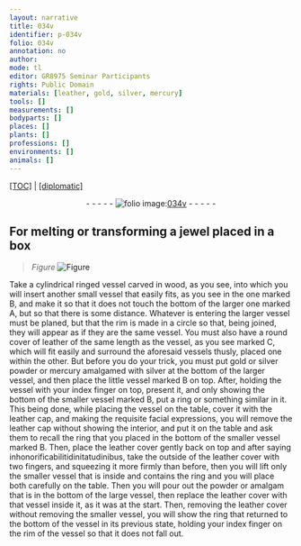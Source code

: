 ```yaml
---
layout: narrative
title: 034v
identifier: p-034v
folio: 034v
annotation: no
author:
mode: tl
editor: GR8975 Seminar Participants
rights: Public Domain
materials: [leather, gold, silver, mercury]
tools: []
measurements: []
bodyparts: []
places: []
plants: []
professions: []
environments: []
animals: []
---
```


<p><a href="{{ site.baseurl }}/translation/">[TOC]</a> | <a href="{{ site.baseurl }}/texts/p-034v_tc/" target="_blank">[diplomatic]</a></p><div class="folio" align="center">- - - - - <a href="http://gallica.bnf.fr/ark:/12148/btv1b10500001g/f74.image" target="_blank"><img src="https://cu-mkp.github.io/2017-workshop-edition/assets/photo-icon.png" alt="folio image: " style="display:inline-block; margin-bottom:-3px;"/>034v</a> - - - - - </div>  
  

## For melting or transforming a jewel placed in a box

 
> *Figure*
> <a href="https://drive.google.com/open?id=0B9-oNrvWdlO5VTA5cWtrWktEajQ" target="_blank"><img src="https://cu-mkp.github.io/GR8975-edition/assets/photo-icon.png" alt="Figure" style="display:inline-block; margin-bottom:-3px;"/></a>
 
 Take a cylindrical ringed vessel carved in wood, as you see, into which you will insert another small vessel that easily fits, as you see in the one marked B, and make it so that it does not touch the bottom of the larger one marked A, but so that there is some distance. Whatever is entering the larger vessel must be planed, but that the rim is made in a circle so that, being joined, they will appear as if they are the same vessel. You must also have a round cover of <span class="m">leather</span> of the same length as the vessel, as you see marked C, which will fit easily and surround the aforesaid vessels thusly, placed one within the other. But before you do your trick, you must put <span class="m">gold</span> or <span class="m">silver</span> powder or <span class="m">mercury</span> amalgamed with <span class="m">silver</span> at the bottom of the larger vessel, and then place the little vessel marked B on top. After, holding the vessel with your index finger on top, present it, and only showing the bottom of the smaller vessel marked B, put a ring or something similar in it. This being done, while placing the vessel on the table, cover it with the leather cap, and making the requisite facial expressions, you will remove the leather cap without showing the interior, and put it on the table and ask them to recall the ring that you placed in the bottom of the smaller vessel marked B. Then, place the leather cover gently back on top and after saying inhonorificabilitidinitatudinibus, take the outside of the leather cover with two fingers, and squeezing it more firmly than before, then you will lift only the smaller vessel that is inside and contains the ring and you will place both carefully on the table. Then you will pour out the powder or amalgam that is in the bottom of the large vessel, then replace the leather cover with that <span class="sup">vessel</span> inside it, as it was at the start. Then, removing the leather cover without removing the smaller vessel, you will show the ring that returned to the bottom <span class="sup">of the vessel</span> in its previous state, holding your index finger on the rim of the vessel so that it does not fall out.
 
